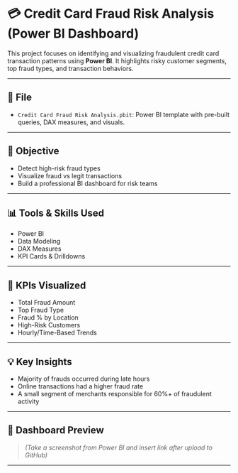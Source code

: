 # 💳 Credit Card Fraud Risk Analysis (Power BI Dashboard)

This project focuses on identifying and visualizing fraudulent credit card transaction patterns using **Power BI**. It highlights risky customer segments, top fraud types, and transaction behaviors.

---

## 📁 File

- `Credit Card Fraud Risk Analysis.pbit`: Power BI template with pre-built queries, DAX measures, and visuals.

---

## 🎯 Objective

- Detect high-risk fraud types
- Visualize fraud vs legit transactions
- Build a professional BI dashboard for risk teams

---

## 📊 Tools & Skills Used

- Power BI
- Data Modeling
- DAX Measures
- KPI Cards & Drilldowns

---

## 📌 KPIs Visualized

- Total Fraud Amount  
- Top Fraud Type  
- Fraud % by Location  
- High-Risk Customers  
- Hourly/Time-Based Trends  

---


## 💡 Key Insights

- Majority of frauds occurred during late hours  
- Online transactions had a higher fraud rate  
- A small segment of merchants responsible for 60%+ of fraudulent activity
  

---

## 📸 Dashboard Preview

> *(Take a screenshot from Power BI and insert link after upload to GitHub)*

---


